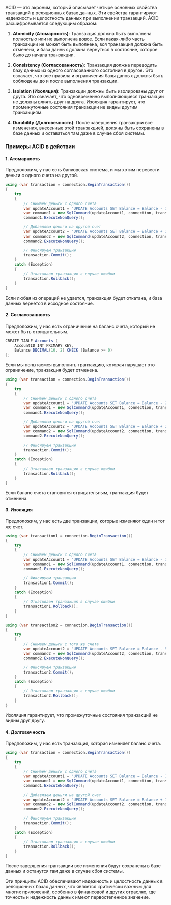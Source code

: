 ACID — это акроним, который описывает четыре основных свойства транзакций в реляционных базах данных. Эти свойства гарантируют надежность и целостность данных при выполнении транзакций. ACID расшифровывается следующим образом:

1. **Atomicity (Атомарность)**: Транзакция должна быть выполнена полностью или не выполнена вовсе. Если какая-либо часть транзакции не может быть выполнена, вся транзакция должна быть отменена, и база данных должна вернуться в состояние, которое было до начала транзакции.
    
2. **Consistency (Согласованность)**: Транзакция должна переводить базу данных из одного согласованного состояния в другое. Это означает, что все правила и ограничения базы данных должны быть соблюдены до и после выполнения транзакции.
    
3. **Isolation (Изоляция)**: Транзакции должны быть изолированы друг от друга. Это означает, что одновременно выполняющиеся транзакции не должны влиять друг на друга. Изоляция гарантирует, что промежуточные состояния транзакции не видны другим транзакциям.
    
4. **Durability (Долговечность)**: После завершения транзакции все изменения, внесенные этой транзакцией, должны быть сохранены в базе данных и оставаться там даже в случае сбоя системы.
    

### Примеры ACID в действии

#### 1. Атомарность

Предположим, у нас есть банковская система, и мы хотим перевести деньги с одного счета на другой.

```csharp
using (var transaction = connection.BeginTransaction())
{
    try
    {
        // Снимаем деньги с одного счета
        var updateAccount1 = "UPDATE Accounts SET Balance = Balance - 100 WHERE AccountID = 1";
        var command1 = new SqlCommand(updateAccount1, connection, transaction);
        command1.ExecuteNonQuery();

        // Добавляем деньги на другой счет
        var updateAccount2 = "UPDATE Accounts SET Balance = Balance + 100 WHERE AccountID = 2";
        var command2 = new SqlCommand(updateAccount2, connection, transaction);
        command2.ExecuteNonQuery();

        // Фиксируем транзакцию
        transaction.Commit();
    }
    catch (Exception)
    {
        // Откатываем транзакцию в случае ошибки
        transaction.Rollback();
    }
}

```

Если любая из операций не удается, транзакция будет откатана, и база данных вернется в исходное состояние.

#### 2. Согласованность

Предположим, у нас есть ограничение на баланс счета, который не может быть отрицательным.


```csharp
CREATE TABLE Accounts (
    AccountID INT PRIMARY KEY,
    Balance DECIMAL(10, 2) CHECK (Balance >= 0)
);
```


Если мы попытаемся выполнить транзакцию, которая нарушает это ограничение, транзакция будет отменена.


```csharp
using (var transaction = connection.BeginTransaction())
{
    try
    {
        // Снимаем деньги с одного счета
        var updateAccount1 = "UPDATE Accounts SET Balance = Balance - 200 WHERE AccountID = 1";
        var command1 = new SqlCommand(updateAccount1, connection, transaction);
        command1.ExecuteNonQuery();

        // Добавляем деньги на другой счет
        var updateAccount2 = "UPDATE Accounts SET Balance = Balance + 200 WHERE AccountID = 2";
        var command2 = new SqlCommand(updateAccount2, connection, transaction);
        command2.ExecuteNonQuery();

        // Фиксируем транзакцию
        transaction.Commit();
    }
    catch (Exception)
    {
        // Откатываем транзакцию в случае ошибки
        transaction.Rollback();
    }
}
```


Если баланс счета становится отрицательным, транзакция будет отменена.

#### 3. Изоляция

Предположим, у нас есть две транзакции, которые изменяют один и тот же счет.


```csharp
using (var transaction1 = connection.BeginTransaction())
{
    try
    {
        // Снимаем деньги с одного счета
        var updateAccount1 = "UPDATE Accounts SET Balance = Balance - 100 WHERE AccountID = 1";
        var command1 = new SqlCommand(updateAccount1, connection, transaction1);
        command1.ExecuteNonQuery();

        // Фиксируем транзакцию
        transaction1.Commit();
    }
    catch (Exception)
    {
        // Откатываем транзакцию в случае ошибки
        transaction1.Rollback();
    }
}

using (var transaction2 = connection.BeginTransaction())
{
    try
    {
        // Снимаем деньги с того же счета
        var updateAccount2 = "UPDATE Accounts SET Balance = Balance - 50 WHERE AccountID = 1";
        var command2 = new SqlCommand(updateAccount2, connection, transaction2);
        command2.ExecuteNonQuery();

        // Фиксируем транзакцию
        transaction2.Commit();
    }
    catch (Exception)
    {
        // Откатываем транзакцию в случае ошибки
        transaction2.Rollback();
    }
}
```


Изоляция гарантирует, что промежуточные состояния транзакций не видны друг другу.

#### 4. Долговечность

Предположим, у нас есть транзакция, которая изменяет баланс счета.

```csharp
using (var transaction = connection.BeginTransaction())
{
    try
    {
        // Снимаем деньги с одного счета
        var updateAccount1 = "UPDATE Accounts SET Balance = Balance - 100 WHERE AccountID = 1";
        var command1 = new SqlCommand(updateAccount1, connection, transaction);
        command1.ExecuteNonQuery();

        // Добавляем деньги на другой счет
        var updateAccount2 = "UPDATE Accounts SET Balance = Balance + 100 WHERE AccountID = 2";
        var command2 = new SqlCommand(updateAccount2, connection, transaction);
        command2.ExecuteNonQuery();

        // Фиксируем транзакцию
        transaction.Commit();
    }
    catch (Exception)
    {
        // Откатываем транзакцию в случае ошибки
        transaction.Rollback();
    }
}
```

После завершения транзакции все изменения будут сохранены в базе данных и останутся там даже в случае сбоя системы.

Эти принципы ACID обеспечивают надежность и целостность данных в реляционных базах данных, что является критически важным для многих приложений, особенно в финансовой и других отраслях, где точность и надежность данных имеют первостепенное значение.